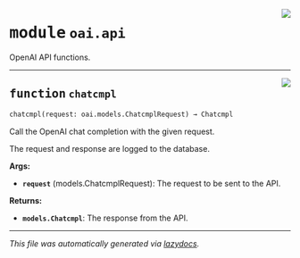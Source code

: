 <!-- markdownlint-disable -->

<a href="https://github.com/LioQing/chat-composer/blob/main/engine/oai/api.py#L0"><img align="right" style="float:right;" src="https://img.shields.io/badge/-source-cccccc?style=flat-square"></a>

# <kbd>module</kbd> `oai.api`
OpenAI API functions.


---

<a href="https://github.com/LioQing/chat-composer/blob/main/engine/oai/api.py#L9"><img align="right" style="float:right;" src="https://img.shields.io/badge/-source-cccccc?style=flat-square"></a>

## <kbd>function</kbd> `chatcmpl`

```python
chatcmpl(request: oai.models.ChatcmplRequest) → Chatcmpl
```

Call the OpenAI chat completion with the given request.

The request and response are logged to the database.



**Args:**

 - <b>`request`</b> (models.ChatcmplRequest):  The request to be sent to the API.



**Returns:**

 - <b>`models.Chatcmpl`</b>:  The response from the API.




---

_This file was automatically generated via [lazydocs](https://github.com/ml-tooling/lazydocs)._
